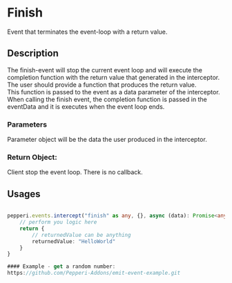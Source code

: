# Finish
Event that terminates the event-loop with a return value.

## Description
The finish-event will stop the current event loop and will execute the completion function with the return value that generated in the interceptor.\
The user should provide a function that produces the return value.\
This function is passed to the event as a data parameter of the interceptor.\
When calling the finish event, the completion function is passed in the eventData and it is executes when the event loop ends.

### Parameters
Parameter object will be the data the user produced in the interceptor.

### Return Object:
Client stop the event loop. There is no callback.

## Usages
```typescript

pepperi.events.intercept("finish" as any, {}, async (data): Promise<any> => {
    // perform you logic here
    return {
        // returnedValue can be anything
        returnedValue: "HelloWorld"
    }
}

#### Example - get a random number:
https://github.com/Pepperi-Addons/emit-event-example.git

